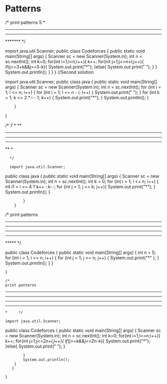 # Patterns
/*  print patterns
5
   *  
  ***  
 *****  
*******   */

import java.util.Scanner;
public class Codeforces {
    public static void main(String[] args) {
        Scanner sc = new Scanner(System.in);
        int n = sc.nextInt();
        int k=0;
        for(int i=1;i<n;i++){
            k++;
            for(int j=1;j<=n+i;j++){
                if(j<=3+k&&j>=5-k){
                    System.out.print("*");
                }else{
                    System.out.print(" ");
                }
            }
            System.out.println();
        }
    }
}
//Second solution

import java.util.Scanner;
public class java {
    public static void main(String[] args) {
        Scanner sc = new Scanner(System.in);
        int n = sc.nextInt();
        for (int i = 1; i <= n; i++) {
                for (int l = 1; l <= n - i; l++) {
                    System.out.print(" ");
                }
                for (int k = 1; k <= 2 * i - 1; k++) {
                    System.out.print("*");
                }
                System.out.println();
            }

        }
}

/*
7
*
**
***
****
***
**
*

      */

      import java.util.Scanner;
public class java {
    public static void main(String[] args) {
        Scanner sc = new Scanner(System.in);
        int n = sc.nextInt();
        int k = 0;
        for (int i = 1; i <= n; i++) {
            int i1 = i <= 4 ? k++ : k--;
            for (int j = 1; j <= k; j++){
                    System.out.print("*");
                }
            System.out.println();
            }
        
            }
        }
/* print patterns
*****
*****
*****
*****
*****   */

public class Codeforces {
    public static void main(String[] args) {
        int n = 5;
        for (int i = 1; i <= n; i++) {
            for (int j = 1; j <= n; j++) {
                System.out.print("*" );
            }
            System.out.println();
        }
       }

    }

    /*
    print patterns
*********  
 *******    
  *****      
   ***        
    *     */

    import java.util.Scanner;
public class Codeforces {
    public static void main(String[] args) {
        Scanner sc = new Scanner(System.in);
        int n = sc.nextInt();
        int k=0;
        for(int i=1;i<=n;i++){
            k++;
            for(int j=1;j<=2*n+i;j++){
                if(j>=k&&j<=2*n-k){
                    System.out.print("*");
                }else{
                    System.out.print(" ");
                }

            }
            System.out.println();
        }
       }

    }
